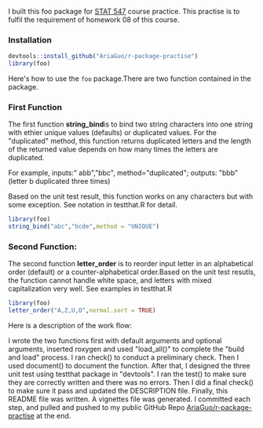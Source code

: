 <!-- README.md is generated from README.Rmd. Please edit that file -->
I built this foo package for [STAT 547](http://stat545-ubc.github.io) course practice. This practise is to fulfil the requirement of homework 08 of this course.

### Installation

``` r
devtools::install_github("AriaGuo/r-package-practise")
library(foo)
```

Here's how to use the `foo` package.There are two function contained in the package.

### First Function

The first function **string\_bind**is to bind two string characters into one string with ethier unique values (defaults) or duplicated values. For the "duplicated" method, this function returns duplicated letters and the length of the returned value depends on how many times the letters are duplicated.

For example, inputs:" abb","bbc", method="duplicated"; outputs: "bbb" (letter b duplicated three times)

Based on the unit test result, this function works on any characters but with some exception. See notation in testthat.R for detail.

``` r
library(foo)
string_bind("abc","bcde",method = "UNIQUE")
```

### Second Function:

The second function **letter\_order** is to reorder input letter in an alphabetical order (default) or a counter-alphabetical order.Based on the unit test resutls, the function cannot handle white space, and letters with mixed capitalization very well. See examples in testthat.R

``` r
library(foo)
letter_order("A,Z,U,O",normal.sort = TRUE)
```

Here is a description of the work flow:

I wrote the two functions first with default arguments and optional arguments, inserted roxygen and used "load\_all()" to complete the "build and load" process. I ran check() to conduct a preliminary check. Then I used document() to document the function. After that, I designed the three unit test using testthat package in "devtools". I ran the test() to make sure they are correctly written and there was no errors. Then I did a final check() to make sure it pass and updated the DESCRIPTION file. Finally, this README file was written. A vignettes file was generated. I committed each step, and pulled and pushed to my public GitHub Repo [AriaGuo/r-package-practise](https://github.com/AriaGuo/r-package-practise.git) at the end.
